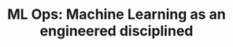 ---
title: 'ML Ops: Machine Learning as an engineered disciplined' 
acronym: MLOps
type: GL - Tier 3
webpage: https://towardsdatascience.com/ml-ops-machine-learning-as-an-engineering-discipline-b86ca4874a3f
---